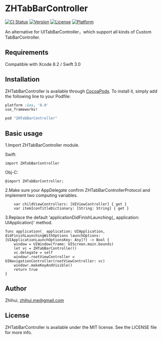 # ZHTabBarController

[![CI Status](http://img.shields.io/travis/zhihuilong/ZHTabBarController.svg?style=flat)](https://travis-ci.org/zhihuilong/ZHTabBarController)
[![Version](https://img.shields.io/cocoapods/v/ZHTabBarController.svg?style=flat)](http://cocoapods.org/pods/ZHTabBarController)
[![License](https://img.shields.io/cocoapods/l/ZHTabBarController.svg?style=flat)](http://cocoapods.org/pods/ZHTabBarController)
[![Platform](https://img.shields.io/cocoapods/p/ZHTabBarController.svg?style=flat)](http://cocoapods.org/pods/ZHTabBarController)


An alternative for UITabBarController，which support all kinds of Custom TabBarController.

<!--## What it look like 

Icon & Title:

![图片名](https://raw.githubusercontent.com/longzhihui/XHTabBarController/master/ScreenShot/01.png)

Icon without Title:

![图片名](https://raw.githubusercontent.com/longzhihui/XHTabBarController/master/ScreenShot/02.png)

Center Button:

![图片名](https://raw.githubusercontent.com/longzhihui/XHTabBarController/master/ScreenShot/03.png)-->

## Requirements

Compatible with Xcode 8.2 / Swift 3.0

## Installation

ZHTabBarController is available through [CocoaPods](http://cocoapods.org). To install
it, simply add the following line to your Podfile:

``` ruby
platform :ios, '8.0'
use_frameworks!

pod "ZHTabBarController"
```

## Basic usage

1.Import ZHTabBarController module.

Swift:
```
import ZHTabBarController
```

Obj-C:
```
@import ZHTabBarController;
```

2.Make sure your AppDelegate confirm ZHTabBarControllerProtocol and implement two computing variables.

```
    var childViewControllers: [UIViewController] { get }
    var itemIconTitleDictionary: [String: String] { get }
```

3.Replace the default 'applicationDidFinishLaunching(_ application: UIApplication)' method.

```
func application(_ application: UIApplication, didFinishLaunchingWithOptions launchOptions: [UIApplicationLaunchOptionsKey: Any]?) -> Bool {
    window = UIWindow(frame: UIScreen.main.bounds)
    let vc = ZHTabBarController()
    vc.delegate = self
    window!.rootViewController = UINavigationController(rootViewController: vc)
    window!.makeKeyAndVisible()
    return true
}
```

<!--## Customization-->


## Author

Zhihui, zhihui.me@gmail.com

## License

ZHTabBarController is available under the MIT license. See the LICENSE file for more info.

